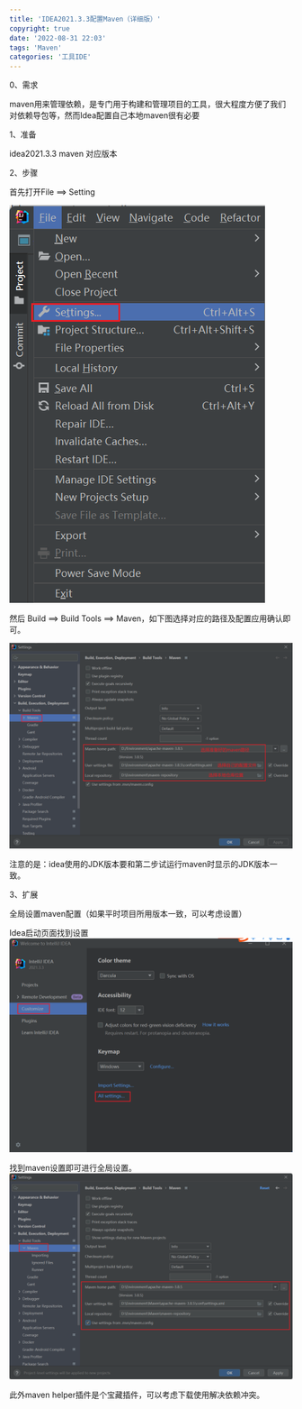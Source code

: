```yaml
---
title: 'IDEA2021.3.3配置Maven（详细版）'
copyright: true
date: '2022-08-31 22:03'
tags: 'Maven'
categories: '工具IDE'
---
```


0、需求

maven用来管理依赖，是专门用于构建和管理项目的工具，很大程度方便了我们对依赖导包等，然而Idea配置自己本地maven很有必要

1、准备

idea2021.3.3
maven 对应版本

2、步骤

首先打开File ==> Setting

![](IDEA2021.3.3配置Maven（详细版）/2291368-20220831214155978-149933813.png)

然后 Build ==> Build Tools ==> Maven，如下图选择对应的路径及配置应用确认即可。

![](IDEA2021.3.3配置Maven（详细版）/2291368-20220831214203083-833526346.png)

注意的是：idea使用的JDK版本要和第二步试运行maven时显示的JDK版本一致。

3、扩展

全局设置maven配置（如果平时项目所用版本一致，可以考虑设置）

Idea启动页面找到设置
![](IDEA2021.3.3配置Maven（详细版）/2291368-20220831215842519-392248897.png)

找到maven设置即可进行全局设置。
![](IDEA2021.3.3配置Maven（详细版）/2291368-20220831215848336-1055632127.png)

此外maven helper插件是个宝藏插件，可以考虑下载使用解决依赖冲突。